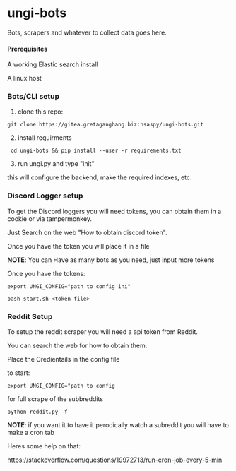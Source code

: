 # ungi-bots

Bots, scrapers and whatever to collect data goes here.

#### Prerequisites
A working Elastic search install

A linux host
 

### Bots/CLI setup

1. clone this repo:

`git clone https://gitea.gretagangbang.biz:nsaspy/ungi-bots.git`

2. install requirments

` cd ungi-bots && pip install --user -r requirements.txt`

3. run ungi.py and type "init"

this will configure the backend, make the required indexes, etc.





### Discord Logger setup
To get the Discord loggers you will need tokens, you can obtain
them in a cookie or via tampermonkey. 

Just Search on the web 
"How to obtain discord token". 

Once you have the token you will place it in a file

**NOTE**: You can Have as many bots as you need, just input more tokens


Once you have the tokens: 

`export UNGI_CONFIG="path to config ini"`

`bash start.sh <token file>`


### Reddit Setup

To setup the reddit scraper you will need a api token from Reddit. 

You can search the web for how to obtain them.

Place the Credientails in the config file

to start:

`export UNGI_CONFIG="path to config`

for full scrape of the subbreddits

`python reddit.py -f`

**NOTE**: if you want it to have it perodically watch a subreddit you will have to make a cron tab

Heres some help on that:

https://stackoverflow.com/questions/19972713/run-cron-job-every-5-min
